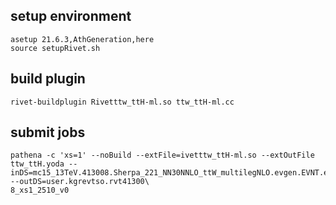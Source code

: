 
## setup environment

```
asetup 21.6.3,AthGeneration,here
source setupRivet.sh
```

## build plugin

```
rivet-buildplugin Rivetttw_ttH-ml.so ttw_ttH-ml.cc
```

## submit jobs

```
pathena -c 'xs=1' --noBuild --extFile=ivetttw_ttH-ml.so --extOutFile ttw_ttH.yoda --inDS=mc15_13TeV.413008.Sherpa_221_NN30NNLO_ttW_multilegNLO.evgen.EVNT.e7286 --outDS=user.kgrevtso.rvt41300\
8_xs1_2510_v0
```
